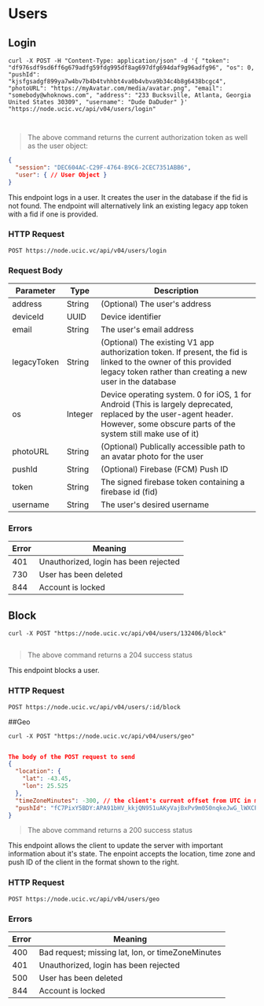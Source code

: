 # Users

## Login

```shell
curl -X POST -H "Content-Type: application/json" -d '{ "token": "df976sdf9sd6ff6g679adfg59fdg995df8ag697dfg694daf9g96adfg96", "os": 0, "pushId": "kjsfgsadgf899ya7w4bv7b4b4tvhhbt4va0b4vbva9b34c4b8g6438bcgc4", "photoURL": "https://myAvatar.com/media/avatar.png", "email": "somebody@whoknows.com", "address": "233 Bucksville, Atlanta, Georgia United States 30309", "username": "Dude DaDuder" }' "https://node.ucic.vc/api/v04/users/login"


```
```javascript

```

> The above command returns the current authorization token as well as the user object:

```json
{
  "session": "DEC604AC-C29F-4764-B9C6-2CEC7351ABB6",
  "user": { // User Object }
}
```

This endpoint logs in a user.  It creates the user in the database if the fid is not found.  The endpoint will alternatively link an existing legacy app token with a fid if one is provided.

### HTTP Request

`POST https://node.ucic.vc/api/v04/users/login`

### Request Body

| Parameter   | Type    | Description                              |
| ----------- | ------- | ---------------------------------------- |
| address     | String  | (Optional) The user's address            |
| deviceId    | UUID    | Device identifier                        |
| email       | String  | The user's email address                 |
| legacyToken | String  | (Optional)  The existing V1 app authorization token.  If present, the fid is linked to the owner of this provided legacy token rather than creating a new user in the database |
| os          | Integer | Device operating system.  0 for iOS, 1 for Android (This is largely deprecated, replaced by the user-agent header.  However, some obscure parts of the system still make use of it) |
| photoURL    | String  | (Optional) Publically accessible path to an avatar photo for the user |
| pushId      | String  | (Optional) Firebase (FCM) Push ID        |
| token       | String  | The signed firebase token containing a firebase id (fid) |
| username    | String  | The user's desired username              |

### Errors
| Error | Meaning                               |
| ----- | ------------------------------------- |
| 401   | Unauthorized, login has been rejected |
| 730   | User has been deleted                 |
| 844   | Account is locked                     |


## Block

```shell
curl -X POST "https://node.ucic.vc/api/v04/users/132406/block"
```
```javascript

```

> The above command returns a 204 success status


This endpoint blocks a user.


### HTTP Request

`POST https://node.ucic.vc/api/v04/users/:id/block`

##Geo

```shell
curl -X POST "https://node.ucic.vc/api/v04/users/geo"
```
```javascript

```
```json
The body of the POST request to send
{
  "location": {
    "lat": -43.45,
    "lon": 25.525
  },
  "timeZoneMinutes": -300, // the client's current offset from UTC in minutes (EasternTime = UTC-5h = -300)
  "pushId": "fC7PixY5BDY:APA91bHV_kkjQN951uAKyVajBxPv9m050nqkeJwG_lWXCPcfbOgFXEsR1bFT0hnTaWmogI1ybr7IazFXvH6iixzUxFKVuPpaxxkmz2zjOMpbc3EhWo1DoI3i8uwB28NgM_7wb5AN4qx-" // for receiving remote push notifications
}
```

> The above command returns a 200 success status


This endpoint allows the client to update the server with important information about it's state. The enpoint accepts the location, time zone and push ID of the client in the format shown to the right.


### HTTP Request

`POST https://node.ucic.vc/api/v04/users/geo`

### Errors
| Error | Meaning                                  |
| ----- | ---------------------------------------- |
| 400   | Bad request; missing lat, lon, or timeZoneMinutes |
| 401   | Unauthorized, login has been rejected    |
| 500   | User has been deleted                    |
| 844   | Account is locked                        |